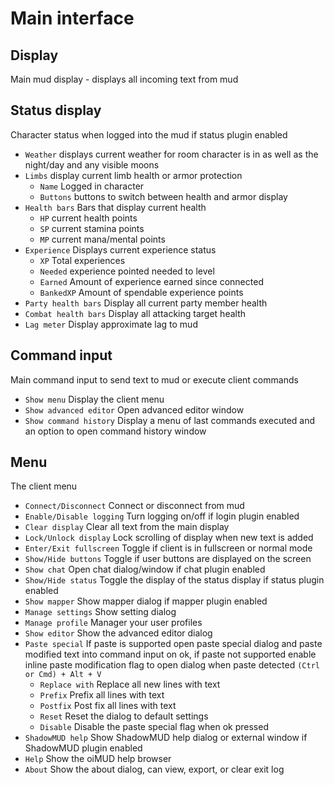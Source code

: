# Main interface

## Display

Main mud display - displays all incoming text from mud

## Status display

Character status when logged into the mud if status plugin enabled

- `Weather` displays current weather for room character is in as well as the night/day and any visible moons
- `Limbs` display current limb health or armor protection
    - `Name` Logged in character
    - `Buttons` buttons to switch between health and armor display
- `Health bars` Bars that display current health
    - `HP` current health points
    - `SP` current stamina points
    - `MP` current mana/mental points
- `Experience` Displays current experience status    
    - `XP` Total experiences
    - `Needed` experience pointed needed to level
    - `Earned` Amount of experience earned since connected
    - `BankedXP` Amount of spendable experience points
- `Party health bars` Display all current party member health
- `Combat health bars` Display all attacking target health
- `Lag meter` Display approximate lag to mud

## Command input

Main command input to send text to mud or execute client commands

- `Show menu` Display the client menu
- `Show advanced editor` Open advanced editor window
- `Show command history` Display a menu of last commands executed and an option to open command history window

## Menu

The client menu 

- `Connect/Disconnect` Connect or disconnect from mud
- `Enable/Disable logging` Turn logging on/off if login plugin enabled
- `Clear display` Clear all text from the main display
- `Lock/Unlock display` Lock scrolling of display when new text is added
- `Enter/Exit fullscreen` Toggle if client is in fullscreen or normal mode
- `Show/Hide buttons` Toggle if user buttons are displayed on the screen
- `Show chat` Open chat dialog/window if chat plugin enabled
- `Show/Hide status` Toggle the display of the status display if status plugin enabled
- `Show mapper` Show mapper dialog if mapper plugin enabled
- `Manage settings` Show setting dialog
- `Manage profile` Manager your user profiles
- `Show editor` Show the advanced editor dialog
- `Paste special` If paste is supported open paste special dialog and paste modified text into command input on ok, if paste not supported enable inline paste modification flag to open dialog when paste detected `(Ctrl or Cmd) + Alt + V`
    - `Replace with` Replace all new lines with text
    - `Prefix` Prefix all lines with text
    - `Postfix` Post fix all lines with text
    - `Reset` Reset the dialog to default settings
    - `Disable` Disable the paste special flag when ok pressed
- `ShadowMUD help` Show ShadowMUD help dialog or external window if ShadowMUD plugin enabled
- `Help` Show the oiMUD help browser
- `About` Show the about dialog, can view, export, or clear exit log